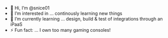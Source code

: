 - 👋 Hi, I’m @snice01
- 👀 I’m interested in ... continously learning new things
- 🌱 I’m currently learning ... design, build & test of integrations through an iPaaS
- ⚡ Fun fact: ... I own too many gaming consoles! 

<!---
snice01/snice01 is a ✨ special ✨ repository because its `README.md` (this file) appears on your GitHub profile.
You can click the Preview link to take a look at your changes.
--->
